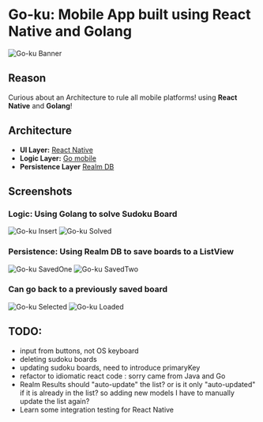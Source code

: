 Go-ku: Mobile App built using React Native and Golang
=====

![Go-ku Banner](https://cloud.githubusercontent.com/assets/6182543/13706057/835c3a46-e771-11e5-9c92-385b6c5c4cf8.png)

## Reason
Curious about an Architecture to rule all mobile platforms! using **React Native** and **Golang**!

## Architecture
* **UI Layer:** [React Native](https://facebook.github.io/react-native/)
* **Logic Layer:** [Go mobile](https://godoc.org/golang.org/x/mobile/cmd/gomobile)
* **Persistence Layer** [Realm DB](https://realm.io/docs/react-native/latest/)

## Screenshots

### **Logic:** Using Golang to solve Sudoku Board
![Go-ku Insert](https://cloud.githubusercontent.com/assets/6182543/13706010/5b7ca2ea-e771-11e5-81fd-b2f830e03d20.png)
![Go-ku Solved](https://cloud.githubusercontent.com/assets/6182543/13706012/5b7d6fa4-e771-11e5-8bce-1295b23a163e.png)

### **Persistence:** Using Realm DB to save boards to a ListView
![Go-ku SavedOne](https://cloud.githubusercontent.com/assets/6182543/13706011/5b7cbfaa-e771-11e5-88c4-43c6152db7da.png)
![Go-ku SavedTwo](https://cloud.githubusercontent.com/assets/6182543/13706009/5b7c6690-e771-11e5-834e-b83278454d57.png)

### Can go back to a previously saved board
![Go-ku Selected](https://cloud.githubusercontent.com/assets/6182543/13706013/5b7f7c36-e771-11e5-968e-acc0099aad00.png)
![Go-ku Loaded](https://cloud.githubusercontent.com/assets/6182543/13706267/69b133a2-e772-11e5-950e-e270b6de4a8c.png)

## TODO:
* input from buttons, not OS keyboard
* deleting sudoku boards
* updating sudoku boards, need to introduce primaryKey
* refactor to idiomatic react code : sorry came from Java and Go
* Realm Results should "auto-update" the list? or is it only "auto-updated" if it is already in the list? so adding new models I have to manually update the list again?
* Learn some integration testing for React Native
